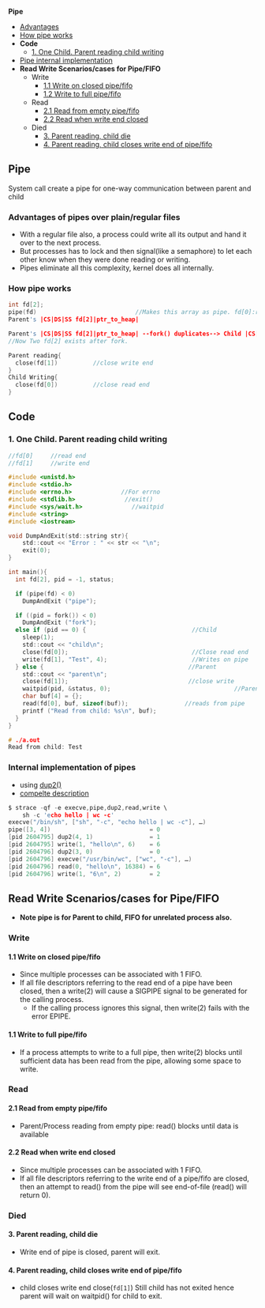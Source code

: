 **Pipe**
- [Advantages](#adv)
- [How pipe works](#work)
- **Code**
  - [1. One Child. Parent reading child writing](#one)
- [Pipe internal implementation](#internal)
- **Read Write Scenarios/cases for Pipe/FIFO**
  - Write
    - [1.1 Write on closed pipe/fifo](#case11)
    - [1.2 Write to full pipe/fifo](#case12)
  - Read
    - [2.1 Read from empty pipe/fifo](#case21)
    - [2.2 Read when write end closed](#case22)
  - Died
    - [3. Parent reading, child die](#case3)
    - [4. Parent reading, child closes write end of pipe/fifo](#case4)

## Pipe
System call create a pipe for one-way communication between parent and child

<a name=adv></a>
### Advantages of pipes over plain/regular files
- With a regular file also, a process could write all its output and hand it over to the next process.
- But processes has to lock and then signal(like a semaphore) to let each other know when they were done reading or writing.
- Pipes eliminate all this complexity, kernel does all internally.

<a name=work></a>
### How pipe works
```c
int fd[2];
pipe(fd)                            //Makes this array as pipe. fd[0]:read end, fd[1]:write end
Parent's |CS|DS|SS fd[2]|ptr_to_heap|

Parent's |CS|DS|SS fd[2]|ptr_to_heap| --fork() duplicates--> Child |CS|DS|SS fd[2]|ptr_to_heap|
//Now Two fd[2] exists after fork.

Parent reading{ 
  close(fd[1])          //close write end
}
Child Writing{  
  close(fd[0])          //close read end
}
```

## Code
<a name=one></a>
### 1. One Child. Parent reading child writing
```c  
//fd[0]     //read end
//fd[1]     //write end

#include <unistd.h>
#include <stdio.h>
#include <errno.h>              //For errno
#include <stdlib.h>              //exit()
#include <sys/wait.h>              //waitpid
#include <string>
#include <iostream>

void DumpAndExit(std::string str){
    std::cout << "Error : " << str << "\n";
    exit(0);
}

int main(){
  int fd[2], pid = -1, status;

  if (pipe(fd) < 0)
    DumpAndExit ("pipe");

  if ((pid = fork()) < 0)
    DumpAndExit ("fork");
  else if (pid == 0) {                              //Child
    sleep(1);
    std::cout << "child\n";
    close(fd[0]);                                   //Close read end
    write(fd[1], "Test", 4);                        //Writes on pipe
  } else {                                         //Parent
    std::cout << "parent\n";
    close(fd[1]);                                  //close write
    waitpid(pid, &status, 0);                                   //Parent will wait for child
    char buf[4] = {};
    read(fd[0], buf, sizeof(buf));                //reads from pipe
    printf ("Read from child: %s\n", buf);
  }
}

# ./a.out 
Read from child: Test
```

<a name=internal></a>
### Internal implementation of pipes
- using [dup2()](/Operating_Systems/Linux/Kernel/System_Calls)
- [compelte description](https://toroid.org/unix-pipe-implementation)
```c
$ strace -qf -e execve,pipe,dup2,read,write \
    sh -c 'echo hello | wc -c'
execve("/bin/sh", ["sh", "-c", "echo hello | wc -c"], …)
pipe([3, 4])                            = 0
[pid 2604795] dup2(4, 1)                = 1
[pid 2604795] write(1, "hello\n", 6)    = 6
[pid 2604796] dup2(3, 0)                = 0
[pid 2604796] execve("/usr/bin/wc", ["wc", "-c"], …)
[pid 2604796] read(0, "hello\n", 16384) = 6
[pid 2604796] write(1, "6\n", 2)        = 2
```

## Read Write Scenarios/cases for Pipe/FIFO
- **Note pipe is for Parent to child, FIFO for unrelated process also.**

### Write
<a name=case11></a>
#### 1.1 Write on closed pipe/fifo
- Since multiple processes can be associated with 1 FIFO. 
- If all file descriptors referring to the read end of a pipe have been closed, then a write(2) will cause a SIGPIPE signal to be generated for the calling process.
  - If the calling process ignores this signal, then write(2) fails with the error EPIPE.

<a name=case12></a>
#### 1.1 Write to full pipe/fifo
- If a process attempts to write to a full pipe, then write(2) blocks until sufficient data has been read from the pipe, allowing some space to write. 

### Read
<a name=case21></a>
#### 2.1 Read from empty pipe/fifo
- Parent/Process reading from empty pipe: read() blocks until data is available

<a name=case22></a>
#### 2.2 Read when write end closed
- Since multiple processes can be associated with 1 FIFO. 
- If all file descriptors referring to the write end of a pipe/fifo are closed, then an attempt to read() from the pipe will see end-of-file (read() will return 0).

### Died
<a name=case3></a>
#### 3. Parent reading, child die
- Write end of pipe is closed, parent will exit.

<a name=case4></a>
#### 4. Parent reading, child closes write end of pipe/fifo
- child closes write end close(`fd[1]`) Still child has not exited hence parent will wait on waitpid() for child to exit.
